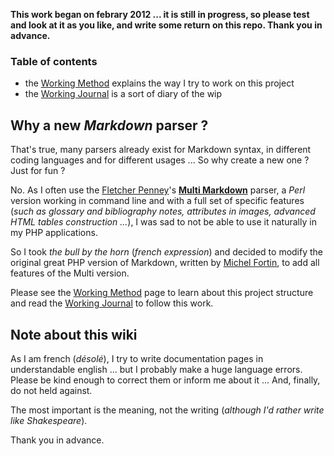 **This work began on febrary 2012 ... it is still in progress, so please test and look at it as you like, and write some return on this repo. Thank you in advance.**

### Table of contents

-   the [Working Method](https://github.com/PieroWbmstr/Full_PHP_Markdown/wiki/Working-Method) explains the way I try to work on this project
-   the [Working Journal](https://github.com/PieroWbmstr/Full_PHP_Markdown/wiki/Working-Journal) is a sort of diary of the wip

## Why a new *Markdown* parser ?

That's true, many parsers already exist for Markdown syntax, in different coding languages and for different usages ... So why create a new one ? Just for fun ?

No. As I often use the [Fletcher Penney](http://fletcherpenney.net/)'s [**Multi Markdown**](http://fletcherpenney.net/multimarkdown/) parser, a *Perl* version working in command line and with a full set of specific features (*such as glossary and bibliography notes, attributes in images, advanced HTML tables construction ...*), I was sad to not be able to use it naturally in my PHP applications.

So I took *the bull by the horn* (*french expression*) and decided to modify the original great PHP version of Markdown, written by [Michel Fortin](http://michelf.com/projects/php-markdown/extra/), to add all features of the Multi version.

Please see the [Working Method](https://github.com/PieroWbmstr/Full_PHP_Markdown/wiki/Working-Method) page to learn about this project structure and read the [Working Journal](https://github.com/PieroWbmstr/Full_PHP_Markdown/wiki/Working-Journal) to follow this work.

## Note about this wiki

As I am french (*désolé*), I try to write documentation pages in understandable english ... but I probably make a huge language errors. Please be kind enough to correct them or inform me about it ... And, finally, do not held against.

The most important is the meaning, not the writing (*although I'd rather write like Shakespeare*).

Thank you in advance.